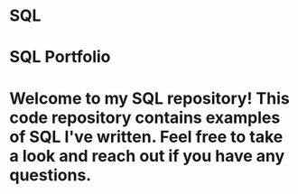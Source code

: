 # SQL
# SQL Portfolio

# Welcome to my SQL repository! This code repository contains examples of SQL I've written. Feel free to take a look and reach out if you have any questions.
